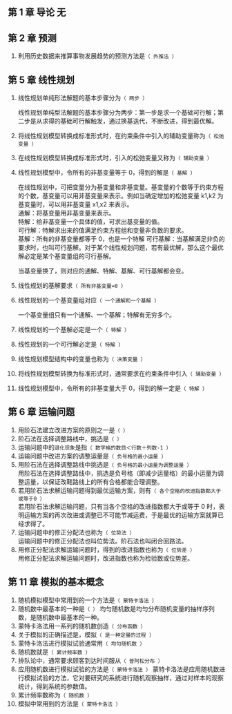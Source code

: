 ## 第 1 章 导论 无

## 第 2 章 预测

1. 利用历史数据来推算事物发展趋势的预测方法是`（ 外推法 ）`

## 第 5 章 线性规划

1. 线性规划单纯形法解题的基本步骤分为`（ 两步 ）`

   线性规划单纯型法解题的基本步骤分为两步：第一步是求一个基础可行解；第二步是从求得的基础可行解触发，通过换基迭代，不断改进，得到最优解。

2. 将线性规划模型转换成标准形式时，在约束条件中引入的辅助变量称为`（ 松弛变量 ）`
3. 在线性规划模型转换成标准形式时，引入的松弛变量又称为`（ 辅助变量 ）`
4. 线性规划模型中，令所有的非基变量等于 0，得到的解是`（ 基解 ）`

   在线性规划中，可把变量分为基变量和非基变量。基变量的个数等于约束方程的个数，基变量可以用非基变量来表示。例如当确定增加的松弛变量 k1,k2 为基变量时，可以用非基变量 x1,x2 来表示。  
   通解：将基变量用非基变量来表示。  
   特解：给非基变量一个具体的值，可求出基变量的值。  
   可行解：特解求出来的值满足约束方程组和变量非负数的要求。  
   基解：所有的非基变量都等于 0，也是一个特解
   可行基解：当基解满足非负的要求时，也叫可行基解。对于某个线性规划问题，若有最优解，那么这个最优解必定是某个基变量组的可行基解。

   当基变量换了，则对应的通解、特解、基解、可行基解都会变。

5. 线性规划的基解要求`（ 所有非基变量=0 ）`
6. 线性规划的一个基变量组对应`（ 一个通解和一个基解 ）`

   一个基变量组只有一个通解、一个基解；特解有无穷多个。

7. 线性规划的一个基解必定是一个`（ 特解 ）`
8. 线性规划的一个可行解必定是`（ 特解 ）`
9. 线性规划模型结构中的变量也称为`（ 决策变量 ）`
10. 将线性规划模型转换为标准形式时，通常要求在约束条件中引入`（ 辅助变量 ）`
11. 线性规划模型中，令所有的非基变量大于 0，得到的解一定是`（ 特解 ）`

## 第 6 章 运输问题

1. 用阶石法建立改进方案的原则之一是`（ ）`
2. 阶石法在选择调整路线中，挑选是`（ ）`
3. 运输问题中的`退化现象`是指`（ 数字格的数目＜行数＋列数-1 ）`
4. 运输问题中改进方案的调整运量是`（ 负号格的最小运量 ）`
5. 用阶石法在选择调整路线中挑选是`（ 负号格的最小运量为调整运量 ）`  
   用阶石法在选择调整路线中，挑选是负号格（即减少运量格）的最小运量为调整运量，以保证改鞋路线上的所有合格都能合理调整。
6. 若用阶石法求解运输问题得到最优运输方案，则有`（ 各个空格的改进指数都大于或等于0 ）`  
   若用阶石法求解运输问题，只有当各个空格的改进指数都大于或等于 0 时，表明运输方案的再次改进或调整已不可能节减运费，于是最优的运输方案就算已经求得了。
7. 运输问题中的修正分配法也称为`（ 位势法 ）`  
   运输问题中的修正分配法也叫位势法。阶石法也叫闭合回路法。
8. 用修正分配法求解运输问题时，得到的改进指数也称为`（ 位势差 ）`  
   用修正分配法求解运输问题时，改进指数也称为检验数或位势差。

## 第 11 章 模拟的基本概念

1. 随机模拟模型中常用到的一个方法是`（ 蒙特卡洛法 ）`
2. 随机数中最基本的一种是`（ ）`
   均匀随机数是均匀分布随机变量的抽样序列数，是随机数中最基本的一种。
3. 蒙特卡洛法用一系列的随机数创造`（ 分布函数 ）`
4. 关于模拟的正确描述是，模拟`（ 是一种定量的过程 ）`
5. 蒙特卡洛法进行模拟试验通常用`（ 均匀随机数 ）`
6. 随机数就是`（ 累计频率数 ）`
7. 排队论中，通常要求顾客到达时间服从`（ 普阿松分布 ）`
8. 应用随机数进行模拟试验的方法是`（ 蒙特卡洛法 ）`
   蒙特卡洛法是应用随机数进行模拟试验的方法，它对要研究的系统进行随机观察抽样，通过对样本的观察统计，得到系统的参数值。
9. 累计频率数称为`（ 随机数 ）`
10. 模拟中常用到的方法是`（ 蒙特卡洛法 ）`
